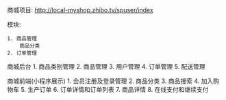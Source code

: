 商城项目:
http://local-myshop.zhibo.tv/spuser/index

模块: 

	1. 商品管理
		商品分类
	2. 订单管理


商城后台
	1. 商品类别管理
	2. 商品管理
	3. 用户管理
	4. 订单管理
	5. 配送管理

商城前端(小程序展示)
	1. 会员注册及登录管理
	2. 商品分类
	3. 商品搜索
	4. 加入购物车
	5. 生产订单
	6. 订单详情和订单列表
	7. 商品详情
	8. 在线支付和继续支付


